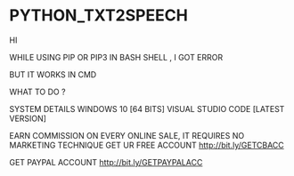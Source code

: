 # PYTHON_TXT2SPEECH

HI

WHILE USING PIP OR PIP3 IN BASH SHELL , I GOT ERROR

BUT IT WORKS IN CMD 

  WHAT TO DO ?

SYSTEM DETAILS
     WINDOWS 10 [64 BITS]
    VISUAL STUDIO CODE [LATEST VERSION]

EARN COMMISSION ON EVERY ONLINE SALE, IT REQUIRES NO MARKETING TECHNIQUE GET UR FREE ACCOUNT  http://bit.ly/GETCBACC 

GET PAYPAL ACCOUNT http://bit.ly/GETPAYPALACC 

